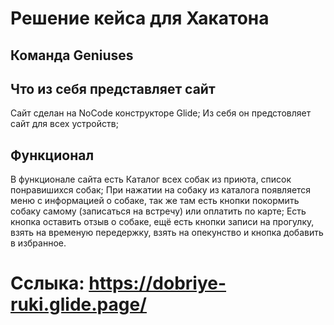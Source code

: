 # Решение кейса для Хакатона
## Команда Geniuses
## Что из себя представляет сайт
Сайт сделан на NoCode конструкторе Glide;
Из себя он предстовляет сайт для всех устройств;
## Функционал
В функционале сайта есть Каталог всех собак из приюта, список понравишихся собак;
При нажатии на собаку из каталога появляется меню с информацией о собаке, так же там есть кнопки покормить собаку самому (записаться на встречу) или оплатить по карте;
Есть кнопка оставить отзыв о собаке, ещё есть кнопки записи на прогулку, взять на временую передержку, взять на опекунство и кнопка добавить в избранное.
# Сслыка: https://dobriye-ruki.glide.page/
